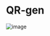 # QR-gen
![image](https://user-images.githubusercontent.com/93302780/178044040-643924dd-3f8f-4f22-97f3-4c02910991bc.png)
